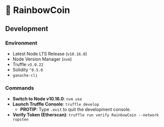 # 🌈 RainbowCoin

## Development

### Environment

- Latest Node LTS Release (`v10.16.0`)
- Node Version Manager (`nvm`)
- Truffle `v5.0.22`
- Solidity `^0.5.0`
- `ganache-cli`

### Commands

- **Switch to Node v10.16.0**: `nvm use`
- **Launch Truffle Console**: `truffle develop`
    - **PROTIP**: Type `.exit` to quit the development console.
- **Verify Token (Etherscan)**: `truffle run verify RainbowCoin --network ropsten`
